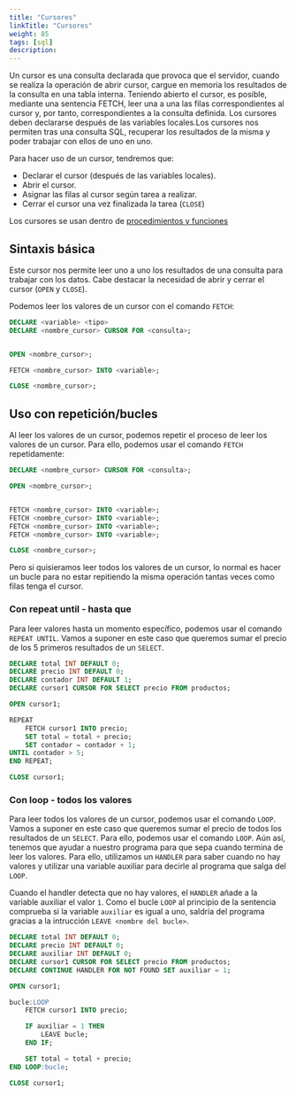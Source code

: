 ```yaml
---
title: "Cursores"
linkTitle: "Cursores"
weight: 85 
tags: [sql]
description:  
---
```


Un cursor es una consulta declarada que provoca que el servidor, cuando se 
realiza la operación de abrir cursor, cargue en memoria los resultados de la 
consulta en una tabla interna. Teniendo abierto el cursor, es posible, mediante 
una sentencia FETCH, leer una a una las filas correspondientes al cursor y, por 
tanto, correspondientes a la consulta definida. Los cursores deben declararse 
después de las variables locales.Los cursores nos permiten tras una consulta SQL, recuperar los resultados de la misma y poder trabajar con ellos de uno en uno.

Para hacer uso de un cursor, tendremos que: 
* Declarar el cursor (después de las variables locales). 
* Abrir el cursor. 
* Asignar las filas al cursor según tarea a realizar. 
* Cerrar el cursor una vez finalizada la tarea (`CLOSE`)

Los cursores se usan dentro de [procedimientos y funciones](/docs/programacion/sql/procedimientos_funciones)

## Sintaxis básica
Este cursor nos permite leer uno a uno los resultados de una consulta para trabajar con los datos. Cabe destacar la necesidad de abrir y cerrar el cursor (`OPEN` y `CLOSE`). 

Podemos leer los valores de un cursor con el comando `FETCH`:
```sql
DECLARE <variable> <tipo>
DECLARE <nombre_cursor> CURSOR FOR <consulta>;


OPEN <nombre_cursor>;

FETCH <nombre_cursor> INTO <variable>;

CLOSE <nombre_cursor>;
```


## Uso con repetición/bucles 
Al leer los valores de un cursor, podemos repetir el proceso de leer los valores de un cursor. Para ello, podemos usar el comando `FETCH` repetidamente:
```sql
DECLARE <nombre_cursor> CURSOR FOR <consulta>;

OPEN <nombre_cursor>;


FETCH <nombre_cursor> INTO <variable>;
FETCH <nombre_cursor> INTO <variable>;
FETCH <nombre_cursor> INTO <variable>;
FETCH <nombre_cursor> INTO <variable>;

CLOSE <nombre_cursor>;
```

Pero si quisieramos leer todos los valores de un cursor, lo normal es hacer un bucle para no estar repitiendo la misma operación tantas veces como filas tenga el cursor.


### Con repeat until - hasta que
Para leer valores hasta un momento específico, podemos usar el comando `REPEAT UNTIL`. Vamos a suponer en este caso que queremos sumar el precio de los 5 primeros resultados de un `SELECT`.

```sql
DECLARE total INT DEFAULT 0;
DECLARE precio INT DEFAULT 0;
DECLARE contador INT DEFAULT 1;
DECLARE cursor1 CURSOR FOR SELECT precio FROM productos;

OPEN cursor1;

REPEAT
    FETCH cursor1 INTO precio;
	SET total = total + precio;
	SET contador = contador + 1;
UNTIL contador > 5;
END REPEAT;

CLOSE cursor1;
```

### Con loop - todos los valores
Para leer todos los valores de un cursor, podemos usar el comando `LOOP`. Vamos a suponer en este caso que queremos sumar el precio de todos los resultados de un `SELECT`. Para ello, podemos usar el comando `LOOP`. Aún así, tenemos que ayudar a nuestro programa para que sepa cuando termina de leer los valores. Para ello, utilizamos un `HANDLER` para saber cuando no hay valores y utilizar una variable auxiliar para decirle al programa que salga del `LOOP`.

Cuando el handler detecta que no hay valores, el `HANDLER` añade a la variable auxiliar el valor `1`. Como el bucle `LOOP` al principio de la sentencia comprueba si la variable `auxiliar` es igual a uno, saldría del programa gracias a la intrucción `LEAVE <nombre del bucle>`.
```sql
DECLARE total INT DEFAULT 0;
DECLARE precio INT DEFAULT 0;
DECLARE auxiliar INT DEFAULT 0;
DECLARE cursor1 CURSOR FOR SELECT precio FROM productos;
DECLARE CONTINUE HANDLER FOR NOT FOUND SET auxiliar = 1; 

OPEN cursor1;

bucle:LOOP
	FETCH cursor1 INTO precio;

	IF auxiliar = 1 THEN
		LEAVE bucle;
	END IF;

	SET total = total + precio;
END LOOP:bucle;

CLOSE cursor1;
```